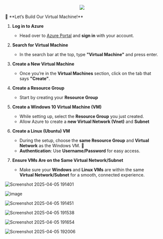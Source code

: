 <p align="center">
<img src="https://github.com/user-attachments/assets/af1b317f-11b0-4e60-87a5-cc0b7921a734"/>
</p> 
🌸 **Let’s Build Our Virtual Machine!**  

1. **Log in to Azure**  
   - Head over to [Azure Portal](https://portal.azure.com) and **sign in** with your account.  

2. **Search for Virtual Machine**  
   - In the search bar at the top, type **"Virtual Machine"** and press enter.  

3. **Create a New Virtual Machine**  
   - Once you’re in the **Virtual Machines** section, click on the tab that says **"Create"**.  

4. **Create a Resource Group**  
   - Start by creating your **Resource Group**  

5. **Create a Windows 10 Virtual Machine (VM)**  
   - While setting up, select the **Resource Group** you just created.  
   - Allow Azure to create a **new Virtual Network (Vnet)** and **Subnet**  

6. **Create a Linux (Ubuntu) VM**  
   - During the setup, choose the **same Resource Group** and **Virtual Network** as the Windows VM. 💖  
   - **Authentication**: Use **Username/Password** for easy access.  

7. **Ensure VMs Are on the Same Virtual Network/Subnet**  
   - Make sure your **Windows** and **Linux VMs** are within the same **Virtual Network/Subnet** for a smooth, connected experience.  

![Screenshot 2025-04-05 191401](https://github.com/user-attachments/assets/3d99267f-74ef-4a00-aba0-305d6f62585e)




![image](https://github.com/user-attachments/assets/deff82ec-71b6-44ca-832f-2d431bb66aad)


![Screenshot 2025-04-05 191451](https://github.com/user-attachments/assets/fd8a63af-678c-430e-b9d0-ecaef6b53b01)


![Screenshot 2025-04-05 191538](https://github.com/user-attachments/assets/d484636f-544c-462c-927a-ccf2548fd1b5)


![Screenshot 2025-04-05 191654](https://github.com/user-attachments/assets/c889f170-1883-4113-9167-94d0acf1f950)


![Screenshot 2025-04-05 192006](https://github.com/user-attachments/assets/46410c56-ad12-408a-8457-b81616443a7e)




